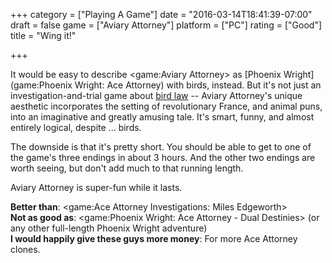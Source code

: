 +++
category = ["Playing A Game"]
date = "2016-03-14T18:41:39-07:00"
draft = false
game = ["Aviary Attorney"]
platform = ["PC"]
rating = ["Good"]
title = "Wing it!"

+++

It would be easy to describe <game:Aviary Attorney> as [Phoenix Wright](game:Phoenix Wright: Ace Attorney) with birds, instead.  But it's not just an investigation-and-trial game about <a href="https://www.youtube.com/watch?v=qcderLXiwa8#t=1m10s">bird law</a> -- Aviary Attorney's unique aesthetic incorporates the setting of revolutionary France, and animal puns, into an imaginative and greatly amusing tale.  It's smart, funny, and almost entirely logical, despite ... birds.

The downside is that it's pretty short.  You should be able to get to one of the game's three endings in about 3 hours.  And the other two endings are worth seeing, but don't add much to that running length.

Aviary Attorney is super-fun while it lasts.

<b>Better than</b>: <game:Ace Attorney Investigations: Miles Edgeworth>  
<b>Not as good as</b>: <game:Phoenix Wright: Ace Attorney - Dual Destinies> (or any other full-length Phoenix Wright adventure)  
<b>I would happily give these guys more money</b>: For more Ace Attorney clones.
